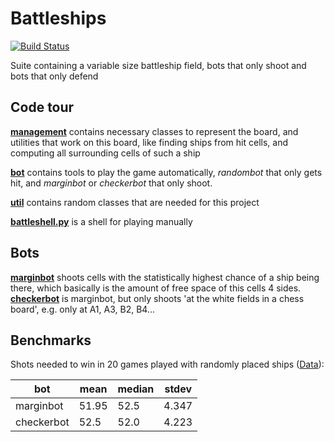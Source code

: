 # Battleships
[![Build Status](https://travis-ci.org/corrodedHash/battleships.svg?branch=master)](https://travis-ci.org/corrodedHash/battleships)

Suite containing a variable size battleship field, bots that only shoot and
bots that only defend

## Code tour

**[management](battleships/management/)** contains necessary classes to represent the
board, and utilities that work on this board, like finding ships from hit
cells, and computing all surrounding cells of such a ship

**[bot](battleships/bot/)** contains tools to play the game automatically, _randombot_ that
only gets hit, and _marginbot_ or _checkerbot_ that only shoot.

**[util](battleships/util/)** contains random classes that are needed for this project

**[battleshell.py](battleships/battleshell.py)** is a shell for playing manually

## Bots
**[marginbot](battleships/bot/marginbot.py)** shoots cells with the statistically highest
chance of a ship being there, which basically is the amount of free space of
this cells 4 sides.  
**[checkerbot](battleships/bot/checkerbot.py)** is marginbot, but only shoots 'at the white
fields in a chess board', e.g. only at A1, A3, B2, B4...

## Benchmarks
Shots needed to win in 20 games played with randomly placed ships
([Data](benchmark.txt)):  

| bot | mean | median | stdev |
|---|---|---|---|
| marginbot | 51.95 | 52.5 | 4.347 |
| checkerbot | 52.5 | 52.0 | 4.223 |
